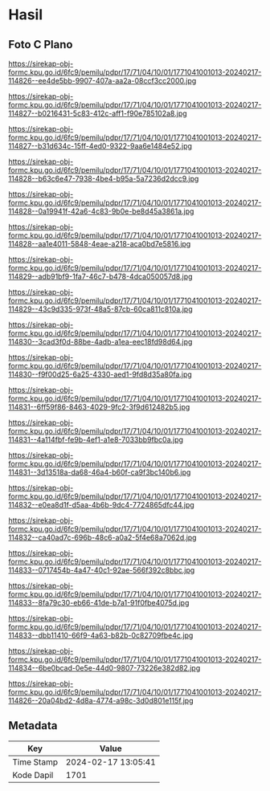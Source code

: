 # Hasil

## Foto C Plano

https://sirekap-obj-formc.kpu.go.id/6fc9/pemilu/pdpr/17/71/04/10/01/1771041001013-20240217-114826--ee4de5bb-9907-407a-aa2a-08ccf3cc2000.jpg

https://sirekap-obj-formc.kpu.go.id/6fc9/pemilu/pdpr/17/71/04/10/01/1771041001013-20240217-114827--b0216431-5c83-412c-aff1-f90e785102a8.jpg

https://sirekap-obj-formc.kpu.go.id/6fc9/pemilu/pdpr/17/71/04/10/01/1771041001013-20240217-114827--b31d634c-15ff-4ed0-9322-9aa6e1484e52.jpg

https://sirekap-obj-formc.kpu.go.id/6fc9/pemilu/pdpr/17/71/04/10/01/1771041001013-20240217-114828--b63c6e47-7938-4be4-b95a-5a7236d2dcc9.jpg

https://sirekap-obj-formc.kpu.go.id/6fc9/pemilu/pdpr/17/71/04/10/01/1771041001013-20240217-114828--0a19941f-42a6-4c83-9b0e-be8d45a3861a.jpg

https://sirekap-obj-formc.kpu.go.id/6fc9/pemilu/pdpr/17/71/04/10/01/1771041001013-20240217-114828--aa1e4011-5848-4eae-a218-aca0bd7e5816.jpg

https://sirekap-obj-formc.kpu.go.id/6fc9/pemilu/pdpr/17/71/04/10/01/1771041001013-20240217-114829--adb91bf9-1fa7-46c7-b478-4dca050057d8.jpg

https://sirekap-obj-formc.kpu.go.id/6fc9/pemilu/pdpr/17/71/04/10/01/1771041001013-20240217-114829--43c9d335-973f-48a5-87cb-60ca811c810a.jpg

https://sirekap-obj-formc.kpu.go.id/6fc9/pemilu/pdpr/17/71/04/10/01/1771041001013-20240217-114830--3cad3f0d-88be-4adb-a1ea-eec18fd98d64.jpg

https://sirekap-obj-formc.kpu.go.id/6fc9/pemilu/pdpr/17/71/04/10/01/1771041001013-20240217-114830--f9f00d25-6a25-4330-aed1-9fd8d35a80fa.jpg

https://sirekap-obj-formc.kpu.go.id/6fc9/pemilu/pdpr/17/71/04/10/01/1771041001013-20240217-114831--6ff59f86-8463-4029-9fc2-3f9d612482b5.jpg

https://sirekap-obj-formc.kpu.go.id/6fc9/pemilu/pdpr/17/71/04/10/01/1771041001013-20240217-114831--4a114fbf-fe9b-4ef1-a1e8-7033bb9fbc0a.jpg

https://sirekap-obj-formc.kpu.go.id/6fc9/pemilu/pdpr/17/71/04/10/01/1771041001013-20240217-114831--3d13518a-da68-46a4-b60f-ca9f3bc140b6.jpg

https://sirekap-obj-formc.kpu.go.id/6fc9/pemilu/pdpr/17/71/04/10/01/1771041001013-20240217-114832--e0ea8d1f-d5aa-4b6b-9dc4-7724865dfc44.jpg

https://sirekap-obj-formc.kpu.go.id/6fc9/pemilu/pdpr/17/71/04/10/01/1771041001013-20240217-114832--ca40ad7c-696b-48c6-a0a2-5f4e68a7062d.jpg

https://sirekap-obj-formc.kpu.go.id/6fc9/pemilu/pdpr/17/71/04/10/01/1771041001013-20240217-114833--0717454b-4a47-40c1-92ae-566f392c8bbc.jpg

https://sirekap-obj-formc.kpu.go.id/6fc9/pemilu/pdpr/17/71/04/10/01/1771041001013-20240217-114833--8fa79c30-eb66-41de-b7a1-91f0fbe4075d.jpg

https://sirekap-obj-formc.kpu.go.id/6fc9/pemilu/pdpr/17/71/04/10/01/1771041001013-20240217-114833--dbb11410-66f9-4a63-b82b-0c82709fbe4c.jpg

https://sirekap-obj-formc.kpu.go.id/6fc9/pemilu/pdpr/17/71/04/10/01/1771041001013-20240217-114834--6be0bcad-0e5e-44d0-9807-73226e382d82.jpg

https://sirekap-obj-formc.kpu.go.id/6fc9/pemilu/pdpr/17/71/04/10/01/1771041001013-20240217-114826--20a04bd2-4d8a-4774-a98c-3d0d801e115f.jpg


## Metadata

| Key        | Value               |
| ---------- | ------------------- |
| Time Stamp | 2024-02-17 13:05:41 |
| Kode Dapil | 1701                |



